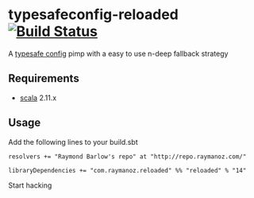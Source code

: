 typesafeconfig-reloaded [![Build Status](https://travis-ci.org/raymanoz/typesafeconfig-reloaded.svg?branch=master)](https://travis-ci.org/raymanoz/typesafeconfig-reloaded)
=======================

A [typesafe config](https://github.com/typesafehub/config) pimp with a easy to use n-deep fallback strategy

Requirements
------------
* [scala](http://www.scala-lang.org) 2.11.x

Usage
-----
Add the following lines to your build.sbt

    resolvers += "Raymond Barlow's repo" at "http://repo.raymanoz.com/"

    libraryDependencies += "com.raymanoz.reloaded" %% "reloaded" % "14"

Start hacking

